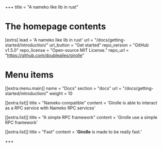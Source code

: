 +++
title = "A nameko like lib in rust"


# The homepage contents
[extra]
lead = 'A nameko like lib in rust'
url = "/docs/getting-started/introduction/"
url_button = "Get started"
repo_version = "GitHub v1.5.0"
repo_license = "Open-source MIT License."
repo_url = "https://github.com/doubleailes/girolle"

# Menu items
[[extra.menu.main]]
name = "Docs"
section = "docs"
url = "/docs/getting-started/introduction/"
weight = 10

[[extra.list]]
title = "Nameko compatible"
content = 'Girolle is able to interact as a RPC service with Nameko RPC services'

[[extra.list]]
title = "A simple RPC framework"
content = 'Girolle use a simple RPC framework'

[[extra.list]]
title = "Fast"
content = '<b>Girolle</b> is made to be really fast.'

+++